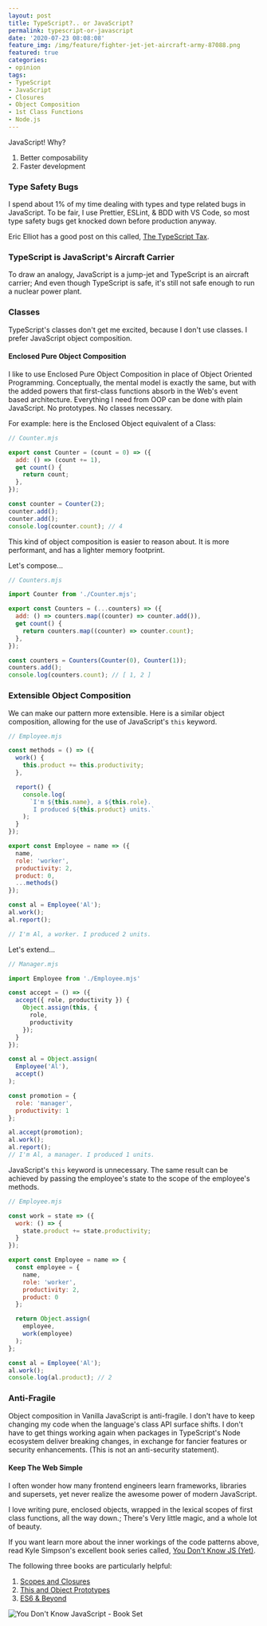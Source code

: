 ```yaml
---
layout: post
title: TypeScript?.. or JavaScript?
permalink: typescript-or-javascript
date: '2020-07-23 08:08:08'
feature_img: /img/feature/fighter-jet-jet-aircraft-army-87088.png
featured: true
categories:
- opinion
tags:
- TypeScript
- JavaScript
- Closures
- Object Composition
- 1st Class Functions
- Node.js
---
```


JavaScript! Why?

1. Better composability
2. Faster development

### Type Safety Bugs

I spend about 1% of my time dealing with types and type related bugs in JavaScript. To be fair, I use Prettier, ESLint, & BDD with VS Code, so most type safety bugs get knocked down before production anyway.

Eric Elliot has a good post on this called, [The TypeScript Tax](https://medium.com/javascript-scene/the-typescript-tax-132ff4cb175b).

### TypeScript is JavaScript's Aircraft Carrier

To draw an analogy, JavaScript is a jump-jet and TypeScript is an aircraft carrier; And even though TypeScript is safe, it's still not safe enough to run a nuclear power plant.

### Classes

TypeScript's classes don't get me excited, because I don't use classes. I prefer JavaScript object composition.

#### Enclosed Pure Object Composition 

I like to use Enclosed Pure Object Composition in place of Object Oriented Programming. Conceptually, the mental model is exactly the same, but with the added powers that first-class functions absorb in the Web's event based architecture. Everything I need from OOP can be done with plain JavaScript. No prototypes. No classes necessary.

For example: here is the Enclosed Object equivalent of a Class:

```js
// Counter.mjs

export const Counter = (count = 0) => ({
  add: () => (count += 1),
  get count() {
    return count;
  },
});

const counter = Counter(2);
counter.add();
counter.add();
console.log(counter.count); // 4
```

This kind of object composition is easier to reason about. It is more performant, and has a lighter memory footprint.

Let's compose...

```js
// Counters.mjs

import Counter from './Counter.mjs';

export const Counters = (...counters) => ({
  add: () => counters.map((counter) => counter.add()),
  get count() {
    return counters.map((counter) => counter.count);
  },
});

const counters = Counters(Counter(0), Counter(1));
counters.add();
console.log(counters.count); // [ 1, 2 ]
```

### Extensible Object Composition

We can make our pattern more extensible. Here is a similar object composition, allowing for the use of JavaScript's `this` keyword.

```js
// Employee.mjs

const methods = () => ({
  work() {
    this.product += this.productivity;
  },

  report() {
    console.log(
      `I'm ${this.name}, a ${this.role}.
       I produced ${this.product} units.`
    );
  }
});

export const Employee = name => ({
  name,
  role: 'worker',
  productivity: 2,
  product: 0,
  ...methods()
});

const al = Employee('Al');
al.work();
al.report();

// I'm Al, a worker. I produced 2 units.
```

Let's extend...


```js
// Manager.mjs

import Employee from './Employee.mjs'

const accept = () => ({
  accept({ role, productivity }) {
    Object.assign(this, {
      role,
      productivity
    });
  }
});

const al = Object.assign(
  Employee('Al'),
  accept()
);

const promotion = {
  role: 'manager',
  productivity: 1
};

al.accept(promotion);
al.work();
al.report();
// I'm Al, a manager. I produced 1 units.
```

JavaScript's `this` keyword is unnecessary. The same result can be achieved by passing the employee's state to the scope of the employee's methods.

```js
// Employee.mjs

const work = state => ({
  work: () => {
    state.product += state.productivity;
  }
});

export const Employee = name => {
  const employee = {
    name,
    role: 'worker',
    productivity: 2,
    product: 0
  };

  return Object.assign(
    employee,
    work(employee)
  );
};

const al = Employee('Al');
al.work();
console.log(al.product); // 2
```

### Anti-Fragile

Object composition in Vanilla JavaScript is anti-fragile. I don't have to keep changing my code when the language's class API surface shifts. I don't have to get things working again when packages in TypeScript's Node ecosystem deliver breaking changes, in exchange for fancier features or security enhancements. (This is not an anti-security statement).

#### Keep The Web Simple

I often wonder how many frontend engineers learn frameworks, libraries and supersets, yet never realize the awesome power of modern JavaScript. 

I love writing pure, enclosed objects, wrapped in the lexical scopes of first class functions, all the way down.; There's Very little magic, and a whole lot of beauty.

If you want learn more about the inner workings of the code patterns above, read Kyle Simpson's excellent book series called, [You Don't Know JS (Yet)](https://github.com/getify/You-Dont-Know-JS).

The following three books are particularly helpful:

1. [Scopes and Closures](https://www.amazon.com/dp/B08634PZ3N?tag=duckduckgo-brave-20&linkCode=osi&th=1&psc=1)
2. [This and Object Prototypes](https://www.amazon.com/You-Dont-Know-JS-Prototypes/dp/1491904151/ref=pd_sbs_14_4/142-5566885-7736938?_encoding=UTF8&pd_rd_i=1491904151&pd_rd_r=f28c61fb-1557-47f9-9aed-e29bdbac1b82&pd_rd_w=f7qyZ&pd_rd_wg=wwrV8&pf_rd_p=bdc67ba8-ab69-42ee-b8d8-8f5336b36a83&pf_rd_r=XJ882256VAPZ0WA58CE5&psc=1&refRID=XJ882256VAPZ0WA58CE5)
3. [ES6 & Beyond](https://www.amazon.com/Kyle-Simpson/dp/1491904240/ref=sr_1_3?dchild=1&keywords=you+dont+know+javascript&qid=1595438516&s=digital-text&sr=1-3-catcorr)

![You Don't Know JavaScript - Book Set](https://images-na.ssl-images-amazon.com/images/I/51llKt2oJEL._SX333_BO1,204,203,200_.jpg)
